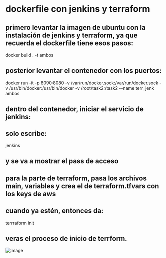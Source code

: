 # dockerfile con jenkins y terraform

## primero levantar la imagen de ubuntu con la instalación de jenkins y terraform, ya que recuerda el dockerfile tiene esos pasos:
docker build . -t ambos

## posterior levantar el contenedor con los puertos:
docker run -it -p 8090:8080 -v /var/run/docker.sock:/var/run/docker.sock -v /usr/bin/docker:/usr/bin/docker -v /root/task2:/task2 --name terr_jenk ambos

## dentro del contenedor, iniciar el servicio de jenkins:
## solo escribe: 
jenkins 
## y se va a mostrar el pass de acceso

## para la parte de terraform, pasa los archivos main, variables y crea el de terraform.tfvars con los keys de aws
## cuando ya estén, entonces da: 
terrraform init
## veras el proceso de inicio de terrform.

![image](https://github.com/akitrem/docker/assets/166667781/3919656f-2a35-4b0c-b924-c96833ad0d13)
